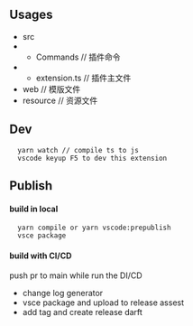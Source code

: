 ## Usages

- src
- - Commands // 插件命令
- - extension.ts // 插件主文件
- web // 模版文件
- resource // 资源文件


## Dev

```
  yarn watch // compile ts to js
  vscode keyup F5 to dev this extension
```

## Publish

#### build in local 

```
  yarn compile or yarn vscode:prepublish
  vsce package
```

#### build with CI/CD
push pr to main while run the DI/CD
- change log generator
- vsce package and upload to release assest
- add tag and create release darft
